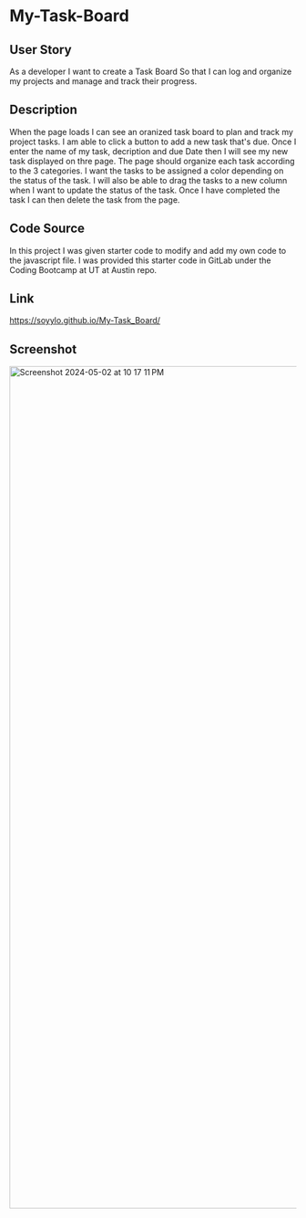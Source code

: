 # My-Task-Board

## User Story

As a developer I want to create a Task Board
So that I can log and organize my projects and manage and track their progress.

## Description 

When the page loads I can see an oranized task board to plan and track my project tasks. 
I am able to click a button to add a new task that's due. 
Once I enter the name of my task, decription and due Date then I will see my new task displayed on thre page. 
The page should organize each task according to the 3 categories. I want the tasks to be assigned a color depending on the status of the task.
I will also be able to drag the tasks to a new column when I want to update the status of the task.
Once I have completed the task I can then delete the task from the page.

## Code Source

In this project I was given starter code to modify and add my own code to the javascript file. 
I was provided this starter code in GitLab under the Coding Bootcamp at UT at Austin repo.

## Link

https://soyylo.github.io/My-Task_Board/

## Screenshot

<img width="1476" alt="Screenshot 2024-05-02 at 10 17 11 PM" src="https://github.com/SoyYLo/My-Task_Board/assets/161881415/3eaa0f17-c9b4-4574-8eaa-a129b3c92464">


